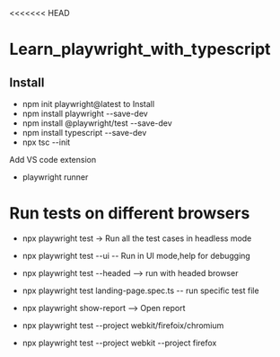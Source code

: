 <<<<<<< HEAD
# Learn_playwright_with_typescript

## Install
- npm init playwright@latest to Install 
- npm install playwright --save-dev
- npm install @playwright/test --save-dev
- npm install typescript --save-dev
- npx tsc --init

Add VS code extension 
- playwright runner


# Run tests on different browsers
- npx playwright test -> Run all the test cases in headless mode
- npx playwright test --ui -- Run in UI mode,help for debugging
- npx playwright test --headed --> run with headed browser
- npx playwright test landing-page.spec.ts -- run specific test file
- npx playwright show-report  --> Open report

- npx playwright test --project webkit/firefoix/chromium
- npx playwright test --project webkit --project firefox

